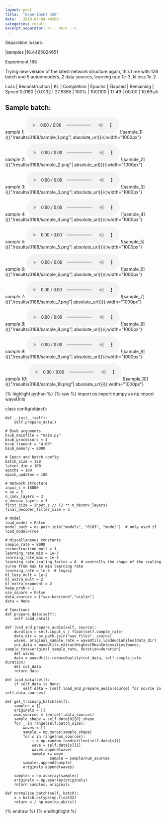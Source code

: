 ```yaml
---
layout: post
title:  "Experiment 188"
date:   2018-07-04 +0200
categories: result
excerpt_separator: <!-- more -->
---
```

Separation losses:

|samples
|18.4465024651<!-- more -->

Experiment 188

Trying new version of the latest network structure again, this time with 128 batch and 5 autoencoders, 2 data sources, learning rate 1e-3, kl loss 1e-2

Loss | Reconstruction | KL | Completion | Epochs | Elapsed | Remaining | Speed
0.0160 | 0.0132 | 27.8385 | 100% | 100/100 | 17:49 | 00:00 | 10.69s/it

## **Sample batch**:
_sample 1_:
<audio src="/ResultsOverview/results/0188/sample_1.wav" controls preload></audio>
![sample_1]({{"/results/0188/sample_1.png"| absolute_url}}){:width="1000px"}

_sample 2_:
<audio src="/ResultsOverview/results/0188/sample_2.wav" controls preload></audio>
![sample_2]({{"/results/0188/sample_2.png"| absolute_url}}){:width="1000px"}

_sample 3_:
<audio src="/ResultsOverview/results/0188/sample_3.wav" controls preload></audio>
![sample_3]({{"/results/0188/sample_3.png"| absolute_url}}){:width="1000px"}

_sample 4_:
<audio src="/ResultsOverview/results/0188/sample_4.wav" controls preload></audio>
![sample_4]({{"/results/0188/sample_4.png"| absolute_url}}){:width="1000px"}

_sample 5_:
<audio src="/ResultsOverview/results/0188/sample_5.wav" controls preload></audio>
![sample_5]({{"/results/0188/sample_5.png"| absolute_url}}){:width="1000px"}

_sample 6_:
<audio src="/ResultsOverview/results/0188/sample_6.wav" controls preload></audio>
![sample_6]({{"/results/0188/sample_6.png"| absolute_url}}){:width="1000px"}

_sample 7_:
<audio src="/ResultsOverview/results/0188/sample_7.wav" controls preload></audio>
![sample_7]({{"/results/0188/sample_7.png"| absolute_url}}){:width="1000px"}

_sample 8_:
<audio src="/ResultsOverview/results/0188/sample_8.wav" controls preload></audio>
![sample_8]({{"/results/0188/sample_8.png"| absolute_url}}){:width="1000px"}

_sample 9_:
<audio src="/ResultsOverview/results/0188/sample_9.wav" controls preload></audio>
![sample_9]({{"/results/0188/sample_9.png"| absolute_url}}){:width="1000px"}

_sample 10_:
<audio src="/ResultsOverview/results/0188/sample_10.wav" controls preload></audio>
![sample_10]({{"/results/0188/sample_10.png"| absolute_url}}){:width="1000px"}


{% highlight python %}
{% raw %}
import os
import numpy as np
import waveUtils


class config(object):

	def __init__(self):
		self.prepare_data()

	# Bsub arguments
	bsub_mainfile = "main.py"
	bsub_processors = 4
	bsub_timeout = "4:00"
	bsub_memory = 8000

	# Epoch and batch config
	batch_size = 128
	latent_dim = 100
	epochs = 100
	epoch_updates = 100

	# Network structure
	input_s = 16000
	n_ae = 5
	n_conv_layers = 3
	n_deconv_layers = 3
	first_size = input_s // (2 ** n_deconv_layers)
	final_decoder_filter_size = 3

	# Model
	load_model = False
	model_path = os.path.join("models", "0103", "model")  # only used if load_model=True

	# Miscellaneous constants
	sample_rate = 8000
	reconstruction_mult = 1
	learning_rate_min = 1e-3
	learning_rate_max = 1e-3
	learning_rate_scaling_factor = 0  # controlls the shape of the scaling curve from max to min learning rate
	learning_rate = 1e-3  # legacy
	kl_loss_mult = 1e-2
	kl_extra_mult = 2
	kl_extra_exponent = 2
	keep_prob = 1
	use_square = False
	data_sources = ["sax-baritone","violin"]
	data = None

	# Functions
	def prepare_data(self):
		self.load_data()

	def load_and_prepare_audio(self, source):
		duration = self.input_s / float(self.sample_rate)
		data_dir = os.path.join("wav_files", source)
		waves, original_sample_rate = waveUtils.loadAudioFiles(data_dir)
		cut_data = waveUtils.extractHighestMeanIntensities(waves, sample_rate=original_sample_rate, duration=duration)
		del waves
		data = waveUtils.reduceQuality(cut_data, self.sample_rate, duration)
		del cut_data
		return data

	def load_data(self):
		if self.data is None:
			self.data = [self.load_and_prepare_audio(source) for source in self.data_sources]

	def get_training_batch(self):
		samples = []
		originals = []
		num_sources = len(self.data_sources)
		sample_shape = self.data[0][0].shape
		for _ in range(self.batch_size):
			waves = []
			sample = np.zeros(sample_shape)
			for s in range(num_sources):
				i = np.random.randint(len(self.data[s]))
				wave = self.data[s][i]
				waves.append(wave)
				sample += wave
                        sample = sample/num_sources
			samples.append(sample)
			originals.append(waves)

		samples = np.asarray(samples)
		originals = np.asarray(originals)
		return samples, originals

	def normalize_batch(self, batch):
		x = batch.astype(np.float32)
		return x / np.max(np.abs(x))


{% endraw %}
{% endhighlight %}
